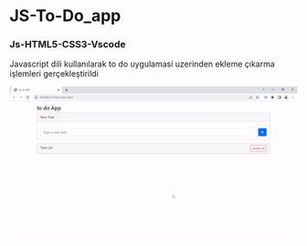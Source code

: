 <h1>JS-To-Do_app</h1>

<h3>Js-HTML5-CSS3-Vscode</h3>

<p>Javascript dili kullanılarak to do uygulamasi uzerinden ekleme çıkarma işlemleri gerçekleştirildi</p>

<img src="./todoapp.gif" alt="">
